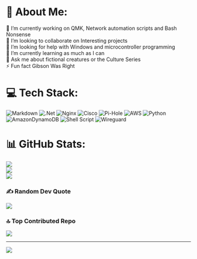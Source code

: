 # 💫 About Me:
🔭 I’m currently working on QMK, Network automation scripts and Bash Nonsense<br>👯 I’m looking to collaborate on Interesting projects<br>🤝 I’m looking for help with Windows and microcontroller programming<br>🌱 I’m currently learning as much as I can<br>💬 Ask me about fictional creatures or the Culture Series<br>⚡ Fun fact Gibson Was Right


# 💻 Tech Stack:
![Markdown](https://img.shields.io/badge/markdown-%23000000.svg?style=for-the-badge&logo=markdown&logoColor=white) ![.Net](https://img.shields.io/badge/.NET-5C2D91?style=for-the-badge&logo=.net&logoColor=white) ![Nginx](https://img.shields.io/badge/nginx-%23009639.svg?style=for-the-badge&logo=nginx&logoColor=white) ![Cisco](https://img.shields.io/badge/cisco-%23049fd9.svg?style=for-the-badge&logo=cisco&logoColor=black) ![Pi-Hole](https://img.shields.io/badge/pihole-%2396060C.svg?style=for-the-badge&logo=pi-hole&logoColor=white) ![AWS](https://img.shields.io/badge/AWS-%23FF9900.svg?style=for-the-badge&logo=amazon-aws&logoColor=white) ![Python](https://img.shields.io/badge/python-3670A0?style=for-the-badge&logo=python&logoColor=ffdd54) ![AmazonDynamoDB](https://img.shields.io/badge/Amazon%20DynamoDB-4053D6?style=for-the-badge&logo=Amazon%20DynamoDB&logoColor=white) ![Shell Script](https://img.shields.io/badge/shell_script-%23121011.svg?style=for-the-badge&logo=gnu-bash&logoColor=white) ![Wireguard](https://img.shields.io/badge/wireguard-%2388171A.svg?style=for-the-badge&logo=wireguard&logoColor=white)
# 📊 GitHub Stats:
![](https://github-readme-stats.vercel.app/api?username=dagonstrykre&theme=shadow_red&hide_border=true&include_all_commits=false&count_private=false)<br/>
![](https://github-readme-streak-stats.herokuapp.com/?user=dagonstrykre&theme=shadow_red&hide_border=true)<br/>
![](https://github-readme-stats.vercel.app/api/top-langs/?username=dagonstrykre&theme=shadow_red&hide_border=true&include_all_commits=false&count_private=false&layout=compact)

### ✍️ Random Dev Quote
![](https://quotes-github-readme.vercel.app/api?type=horizontal&theme=dark)

### 🔝 Top Contributed Repo
![](https://github-contributor-stats.vercel.app/api?username=dagonstrykre&limit=5&theme=shadow_red&combine_all_yearly_contributions=true)

---
[![](https://visitcount.itsvg.in/api?id=dagonstrykre&icon=5&color=4)](https://visitcount.itsvg.in)

<!-- Proudly created with GPRM ( https://gprm.itsvg.in ) -->
